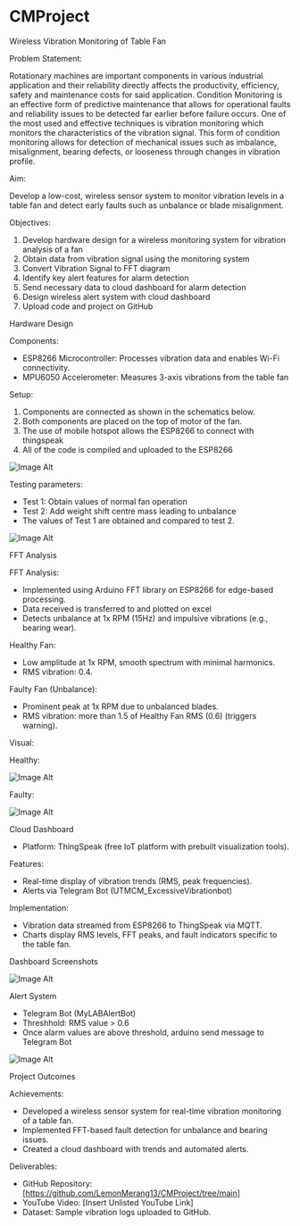 # CMProject
Wireless Vibration Monitoring of Table Fan

Problem Statement:

Rotationary machines are important components in various industrial application and their reliability directly affects the productivity, efficiency, safety and maintenance costs for said application. Condition Monitoring is an effective form of predictive maintenance that allows for operational faults and reliability issues to be detected far earlier before failure occurs. One of the most used and effective techniques is vibration monitoring which monitors the characteristics of the vibration signal. This form of condition monitoring allows for detection of mechanical issues such as imbalance, misalignment, bearing defects, or looseness through changes in vibration profile.

Aim:

Develop a low-cost, wireless sensor system to monitor vibration levels in a table fan and detect early faults such as unbalance or blade misalignment.

Objectives:

1. Develop hardware design for a wireless monitoring system for vibration analysis of a fan
2. Obtain data from vibration signal using the monitoring system
3. Convert Vibration Signal to FFT diagram
4. Identify key alert features for alarm detection
5. Send necessary data to cloud dashboard for alarm detection
6. Design wireless alert system with cloud dashboard
7. Upload code and project on GitHub



Hardware Design 

Components:
- ESP8266 Microcontroller: Processes vibration data and enables Wi-Fi connectivity.
- MPU6050 Accelerometer: Measures 3-axis vibrations from the table fan

Setup:
1. Components are connected as shown in the schematics below.
2. Both components are placed on the top of motor of the fan.
3. The use of mobile hotspot allows the ESP8266 to connect with thingspeak
4. All of the code is compiled and uploaded to the ESP8266


![Image Alt](https://github.com/LemonMerang13/CMProject/blob/c897ff6fcd6be3197ff1dd9acc242b8a4f2280ba/Pictures%20and%20Videos%20for%20CM%20Project/Circuit%20Schematics.jpeg)

Testing parameters:
- Test 1: Obtain values of normal fan operation
- Test 2: Add weight shift centre mass leading to unbalance
- The values of Test 1 are obtained and compared to test 2. 

![Image Alt](https://github.com/LemonMerang13/CMProject/blob/c897ff6fcd6be3197ff1dd9acc242b8a4f2280ba/Pictures%20and%20Videos%20for%20CM%20Project/Fan%20image.png)

FFT Analysis

FFT Analysis:
- Implemented using Arduino FFT library on ESP8266 for edge-based processing.
- Data received is transferred to and plotted on excel
- Detects unbalance at 1x RPM (15Hz) and impulsive vibrations (e.g., bearing wear).

Healthy Fan:
- Low amplitude at 1x RPM, smooth spectrum with minimal harmonics.
- RMS vibration: 0.4.

Faulty Fan (Unbalance):
- Prominent peak at 1x RPM due to unbalanced blades.
- RMS vibration: more than 1.5 of Healthy Fan RMS (0.6) (triggers warning).

Visual:

Healthy:

![Image Alt](https://github.com/LemonMerang13/CMProject/blob/c897ff6fcd6be3197ff1dd9acc242b8a4f2280ba/Pictures%20and%20Videos%20for%20CM%20Project/Healthy%20Reading.jpg)


Faulty:

![Image Alt](https://github.com/LemonMerang13/CMProject/blob/c897ff6fcd6be3197ff1dd9acc242b8a4f2280ba/Pictures%20and%20Videos%20for%20CM%20Project/Faulty%20Reading.jpg)


Cloud Dashboard 
- Platform: ThingSpeak (free IoT platform with prebuilt visualization tools).

Features:
- Real-time display of vibration trends (RMS, peak frequencies).
- Alerts via Telegram Bot (UTMCM_ExcessiveVibrationbot)

Implementation:
- Vibration data streamed from ESP8266 to ThingSpeak via MQTT.
- Charts display RMS levels, FFT peaks, and fault indicators specific to the table fan.

Dashboard Screenshots

![Image Alt](https://github.com/LemonMerang13/CMProject/blob/c897ff6fcd6be3197ff1dd9acc242b8a4f2280ba/Pictures%20and%20Videos%20for%20CM%20Project/ThingSpeak%20Dashboard.jpg)

Alert System
- Telegram Bot (MyLABAlertBot)
- Threshhold: RMS value > 0.6
- Once alarm values are above threshold, arduino send message to Telegram Bot
  
![Image Alt](https://github.com/LemonMerang13/CMProject/blob/649f65e3bd08b0440d8012ff90e8d861505c64e5/Pictures%20and%20Videos%20for%20CM%20Project/Alert%20Notification.jpg)

Project Outcomes 

Achievements:
- Developed a wireless sensor system for real-time vibration monitoring of a table fan.
- Implemented FFT-based fault detection for unbalance and bearing issues.
- Created a cloud dashboard with trends and automated alerts.

Deliverables:
- GitHub Repository: [https://github.com/LemonMerang13/CMProject/tree/main]
- YouTube Video: [Insert Unlisted YouTube Link]
- Dataset: Sample vibration logs uploaded to GitHub.




